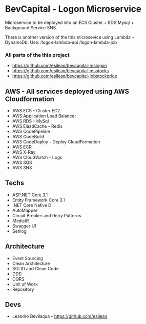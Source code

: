 # BevCapital - Logon Microservice

Microservice to be deployed into an ECS Cluster + RDS Mysql + Background Service SNS.

There is another version of the this microsevice using Lambda + DynamoDb.
Use:
/logon-lambda-api
/logon-lambda-job

### All parts of the this project

- https://github.com/esilean/bevcapital-mslogon
- https://github.com/esilean/bevcapital-msstocks
- https://github.com/esilean/bevcapital-jobstockprice

## AWS - All services deployed using AWS Cloudformation

- AWS ECS - Cluster EC2
- AWS Application Load Balancer
- AWS RDS - MySql
- AWS ElastiCache - Redis
- AWS CodePipeline
- AWS CodeBuild
- AWS CodeDeploy - Deploy CloudFormation
- AWS ECR
- AWS X-Ray
- AWS CloudWatch - Logs
- AWS SQS
- AWS SNS

## Techs

- ASP.NET Core 3.1
- Entity Framework Core 3.1
- .NET Core Native DI
- AutoMapper
- Circuit Breaker and Retry Patterns
- MediatR
- Swagger UI
- Serilog

## Architecture

- Event Sourcing
- Clean Architecture
- SOLID and Clean Code
- DDD
- CQRS
- Unit of Work
- Repository

## Devs

- Leandro Bevilaqua - https://github.com/esilean

